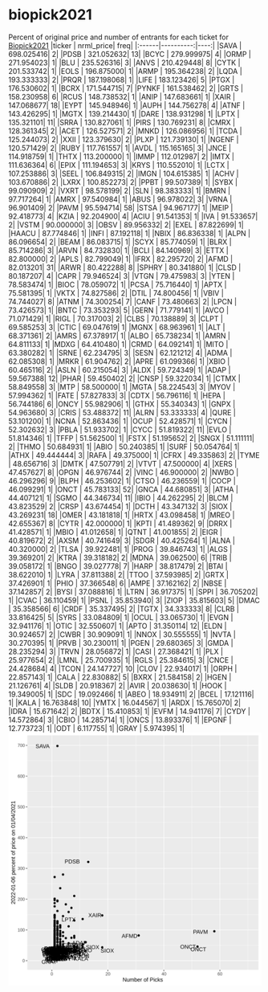 # biopick2021
Percent of original price and number of entrants for each ticket for [Biopick2021](https://twitter.com/hashtag/Biopick2021)
|ticker | nrml_price| freq|
|:------|----------:|----:|
|SAVA   | 698.025416|    2|
|PDSB   | 321.052632|   13|
|BCYC   | 279.999975|    4|
|ORMP   | 271.954023|    1|
|BLU    | 235.526316|    3|
|ANVS   | 210.429448|    8|
|CYTK   | 201.533742|    1|
|EOLS   | 196.875000|    1|
|ARMP   | 195.364238|    2|
|LQDA   | 193.333333|    2|
|PRQR   | 187.198068|    1|
|LIFE   | 183.123426|    5|
|PTGX   | 176.530602|    1|
|BCRX   | 171.544715|    7|
|PYNKF  | 161.538462|    2|
|GRTS   | 158.230958|    6|
|RCUS   | 148.738532|    1|
|ANIP   | 147.683661|    1|
|XAIR   | 147.068677|   18|
|EYPT   | 145.948946|    1|
|AUPH   | 144.756278|    4|
|ATNF   | 143.426295|    1|
|MGTX   | 139.214430|    1|
|DARE   | 138.931298|    1|
|LPTX   | 135.321101|   11|
|SRRA   | 130.827061|    1|
|PIRS   | 130.769231|    8|
|CMRX   | 128.361345|    2|
|ACET   | 126.527571|    2|
|MNKD   | 126.086956|    1|
|TCDA   | 125.244073|    2|
|XXII   | 123.379630|    2|
|PLXP   | 121.739130|    1|
|NGENF  | 120.571429|    2|
|RUBY   | 117.761557|    1|
|AVDL   | 115.165165|    3|
|JNCE   | 114.918759|    1|
|THTX   | 113.200000|    1|
|IMMP   | 112.012987|    2|
|IMTX   | 111.636364|    6|
|EPIX   | 111.194653|    3|
|KRYS   | 110.552010|    1|
|LCTX   | 107.253886|    3|
|SEEL   | 106.849315|    2|
|IMGN   | 104.615385|    1|
|ACHV   | 103.670886|    2|
|LXRX   | 100.852273|    2|
|PPBT   |  99.507389|    1|
|SYBX   |  99.090909|    2|
|VXRT   |  98.578199|    2|
|SLN    |  98.383333|    1|
|BMRN   |  97.717264|    1|
|AMRX   |  97.540984|    1|
|ABUS   |  96.978022|    3|
|VRNA   |  96.901409|    2|
|PAVM   |  95.594714|   58|
|STSA   |  94.967177|    1|
|MEIP   |  92.418773|    4|
|KZIA   |  92.204900|    4|
|ACIU   |  91.541353|    1|
|IVA    |  91.533657|    2|
|VSTM   |  90.000000|    3|
|OBSV   |  89.956332|    2|
|EXEL   |  87.822699|    1|
|HAACU  |  87.774846|    1|
|INFI   |  87.192118|    1|
|NBIX   |  86.836338|    1|
|ALPN   |  86.096654|    2|
|BEAM   |  86.083715|    1|
|SCYX   |  85.774059|    1|
|BLRX   |  85.714286|    3|
|ARVN   |  84.732830|    1|
|BCLI   |  84.140969|    3|
|ETTX   |  82.800000|    2|
|APLS   |  82.799049|    1|
|IFRX   |  82.295720|    2|
|AFMD   |  82.013201|   31|
|ARWR   |  80.422288|    8|
|SPHRY  |  80.341880|    1|
|CLSD   |  80.187207|    4|
|CAPR   |  79.946524|    3|
|VTGN   |  79.475983|    3|
|YTEN   |  78.583474|    1|
|BIOC   |  78.059072|    1|
|PCSA   |  75.716440|    1|
|APTX   |  75.581395|    1|
|VKTX   |  74.827586|    2|
|DTIL   |  74.800456|    1|
|VBIV   |  74.744027|    8|
|ATNM   |  74.300254|    7|
|CANF   |  73.480663|    2|
|LPCN   |  73.426573|    1|
|BNTC   |  73.353293|    5|
|GERN   |  71.779141|    1|
|AVCO   |  71.071429|    1|
|RIGL   |  70.317003|    2|
|CLBS   |  70.138889|    3|
|CLPT   |  69.585253|    3|
|CTIC   |  69.047619|    1|
|MGNX   |  68.963961|    1|
|ALT    |  68.371361|    2|
|AMRS   |  67.378917|    1|
|ALBO   |  65.738234|    1|
|AMRN   |  64.811133|    1|
|MDXG   |  64.410480|    1|
|CRMD   |  64.092141|    1|
|MITO   |  63.380282|    1|
|SRNE   |  62.234795|    3|
|SESN   |  62.121212|    4|
|ADMA   |  62.085308|    1|
|MRKR   |  61.904762|    2|
|APRE   |  61.099366|    1|
|XBIO   |  60.465116|    2|
|ASLN   |  60.215054|    3|
|ALDX   |  59.724349|    1|
|ADAP   |  59.567388|   12|
|PHAR   |  59.450402|    2|
|CNSP   |  59.322034|    1|
|CTMX   |  58.849558|    3|
|MTP    |  58.500000|    1|
|MGTA   |  58.224543|    3|
|MYOV   |  57.994362|    1|
|FATE   |  57.827833|    3|
|CDTX   |  56.796116|    1|
|HEPA   |  56.744186|    6|
|ONCY   |  55.982906|    1|
|GTHX   |  55.340343|    1|
|GNPX   |  54.963680|    3|
|CRIS   |  53.488372|   11|
|ALRN   |  53.333333|    4|
|QURE   |  53.101200|    1|
|NCNA   |  52.863436|    1|
|OCUP   |  52.428571|    1|
|CYCN   |  52.302632|    3|
|PBLA   |  51.933702|    1|
|CYCC   |  51.819322|   11|
|EVLO   |  51.814346|    1|
|TFFP   |  51.562500|    1|
|FSTX   |  51.195652|    2|
|SNGX   |  51.111111|    2|
|THMO   |  50.684931|    1|
|ABIO   |  50.240385|    1|
|SURF   |  50.054764|    1|
|ATHX   |  49.444444|    3|
|RAFA   |  49.375000|    1|
|CFRX   |  49.335863|    2|
|TYME   |  48.656716|    3|
|DMTK   |  47.507791|    2|
|VTVT   |  47.500000|    4|
|XERS   |  47.457627|    8|
|OPGN   |  46.976744|    2|
|VINC   |  46.900000|    2|
|NWBO   |  46.296296|    9|
|BLPH   |  46.253602|    1|
|CTSO   |  46.236559|    1|
|COCP   |  46.099291|    1|
|ONCT   |  45.783133|   52|
|GNCA   |  44.680851|    3|
|ATHA   |  44.407121|    1|
|SGMO   |  44.346734|   11|
|IBIO   |  44.262295|    2|
|BLCM   |  43.823529|    2|
|CRSP   |  43.674454|    1|
|DCTH   |  43.347132|    3|
|SIOX   |  43.269231|   18|
|OMER   |  43.181818|    1|
|HRTX   |  43.098458|    1|
|MREO   |  42.655367|    8|
|CYTR   |  42.000000|    1|
|KPTI   |  41.489362|    9|
|DRRX   |  41.428571|    1|
|MBIO   |  41.012658|    1|
|QTNT   |  41.001855|    2|
|EIGR   |  40.819672|    2|
|AXSM   |  40.741649|    3|
|SDGR   |  40.425264|    1|
|ALNA   |  40.320000|    2|
|TLSA   |  39.922481|    1|
|PROG   |  39.846743|    1|
|ALGS   |  39.369201|    2|
|KTRA   |  39.318182|    2|
|MDNA   |  39.062500|    6|
|TRIB   |  39.058172|    1|
|BNGO   |  39.027778|    7|
|HARP   |  38.817479|    2|
|BTAI   |  38.622010|    1|
|LYRA   |  37.811388|    2|
|TTOO   |  37.593985|    2|
|GRTX   |  37.426901|    1|
|PHIO   |  37.366548|    6|
|AMPE   |  37.162162|    2|
|NBSE   |  37.142857|    2|
|BYSI   |  37.088816|    1|
|LTRN   |  36.917375|    1|
|SPPI   |  36.705202|    1|
|CVAC   |  36.110459|    1|
|PSNL   |  35.853940|    3|
|ZIOP   |  35.815603|    5|
|DMAC   |  35.358566|    6|
|CRDF   |  35.337495|    2|
|TGTX   |  34.333333|    8|
|CLRB   |  33.816425|    5|
|SYRS   |  33.084809|    1|
|OCUL   |  33.065730|    1|
|EVGN   |  32.941176|    1|
|OTIC   |  32.550607|    1|
|APTO   |  31.350114|   12|
|ELDN   |  30.924657|    2|
|CWBR   |  30.909091|    1|
|NNOX   |  30.555555|    1|
|NVTA   |  30.270395|    1|
|PRVB   |  30.230011|    1|
|PGEN   |  29.680365|    3|
|GMDA   |  28.235294|    3|
|TRVN   |  28.056872|    1|
|CASI   |  27.368421|    1|
|PLX    |  25.977654|    2|
|LMNL   |  25.700935|    1|
|RGLS   |  25.384615|    3|
|CNCE   |  24.428684|    4|
|TCON   |  24.147727|   10|
|CLOV   |  22.934017|    1|
|ORPH   |  22.857143|    1|
|CALA   |  22.830882|    5|
|BXRX   |  21.584158|    2|
|HGEN   |  21.126761|    4|
|SLDB   |  20.918367|    2|
|AVIR   |  20.038630|    1|
|HOOK   |  19.349005|    1|
|SDC    |  19.092466|    1|
|ABEO   |  18.934911|    2|
|BCEL   |  17.121116|    1|
|KALA   |  16.763848|   10|
|YMTX   |  16.044567|    1|
|ARDX   |  15.765070|    2|
|IDRA   |  15.671642|    2|
|BDTX   |  15.410853|    1|
|EVFM   |  14.941176|    7|
|CYDY   |  14.572864|    3|
|CBIO   |  14.285714|    1|
|ONCS   |  13.893376|    1|
|EPGNF  |  12.773723|    1|
|ODT    |   6.117755|    1|
|GRAY   |   5.974395|    1|
![retvspicks](biopicks.png?raw=true)
